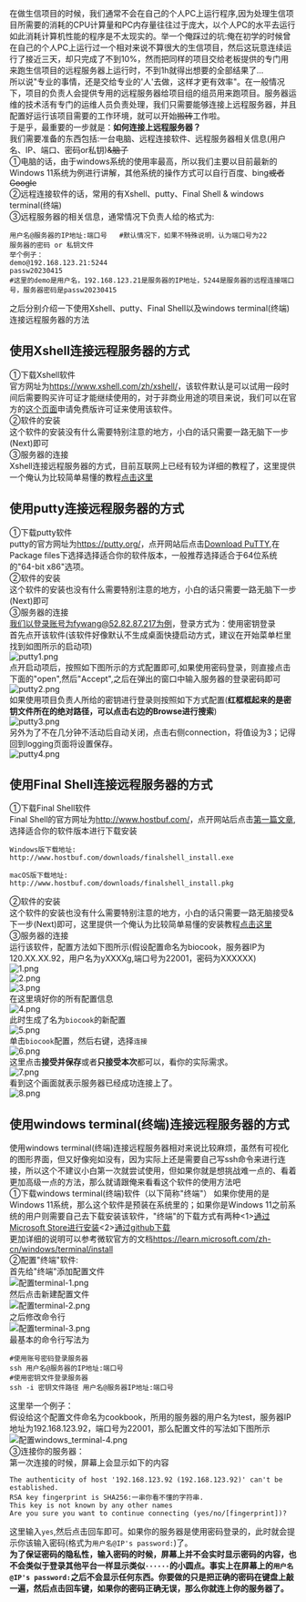 在做生信项目的时候，我们通常不会在自己的个人PC上运行程序,因为处理生信项目所需要的消耗的CPU计算量和PC内存量往往过于庞大，以个人PC的水平去运行如此消耗计算机性能的程序是不太现实的。举一个俺踩过的坑:俺在初学的时候曾在自己的个人PC上运行过一个相对来说不算很大的生信项目，然后这玩意连续运行了接近三天，却只完成了不到10%，然而把同样的项目交给老板提供的专门用来跑生信项目的远程服务器上运行时，不到1h就得出想要的全部结果了...<br>
所以说"专业的事情，还是交给专业的'人'去做，这样才更有效率"。在一般情况下，项目的负责人会提供专用的远程服务器给项目组的组员用来跑项目。服务器运维的技术活有专门的运维人员负责处理，我们只需要能够连接上远程服务器，并且配置好运行该项目需要的工作环境，就可以开始~~搬砖~~工作啦。<br>
于是乎，最重要的一步就是：<b>如何连接上远程服务器？</b><br>
我们需要准备的东西包括:一台电脑、远程连接软件、远程服务器相关信息(用户名、IP、端口、密码or私钥)~~&脑子~~<br>
①电脑的话，由于windows系统的使用率最高，所以我们主要以目前最新的Windows 11系统为例进行讲解，其他系统的操作方式可以自行百度、bing~~或者Google~~<br>
②远程连接软件的话，常用的有Xshell、putty、Final Shell & windows terminal(终端)<br>
③远程服务器的相关信息，通常情况下负责人给的格式为:<br>
```
用户名@服务器的IP地址:端口号   #默认情况下，如果不特殊说明，认为端口号为22
服务器的密码 or 私钥文件
举个例子：
demo@192.168.123.21:5244   
passw20230415
#这里的demo是用户名，192.168.123.21是服务器的IP地址，5244是服务器的远程连接端口号，服务器密码是passw20230415
```
之后分别介绍一下使用Xshell、putty、Final Shell以及windows terminal(终端)连接远程服务器的方法<br>  

**使用Xshell连接远程服务器的方式**
--------------------------------------------
①下载Xshell软件<br>
官方网址为<https://www.xshell.com/zh/xshell/>，该软件默认是可以试用一段时间后需要购买许可证才能继续使用的，对于非商业用途的项目来说，我们可以在官方的[这个页面](https://www.xshell.com/zh/free-for-home-school/)申请免费版许可证来使用该软件。<br>
②软件的安装<br>
这个软件的安装没有什么需要特别注意的地方，小白的话只需要一路无脑下一步(Next)即可<br>
③服务器的连接<br>
Xshell连接远程服务器的方式，目前互联网上已经有较为详细的教程了，这里提供一个俺认为比较简单易懂的教程[点击这里](https://www.jianshu.com/p/ed0f00c95c89)    

**使用putty连接远程服务器的方式**
--------------------------------------------
①下载putty软件<br>
putty的官方网址为<https://putty.org/>，点开网站后点击[Download PuTTY](https://www.chiark.greenend.org.uk/~sgtatham/putty/latest.html),在Package files下选择选择适合你的软件版本，一般推荐选择适合于64位系统的"64-bit x86"选项。<br>
②软件的安装<br>
这个软件的安装也没有什么需要特别注意的地方，小白的话只需要一路无脑下一步(Next)即可<br>
③服务器的连接<br>
我们以登录账号为fywang@52.82.87.217为例，登录方式为：使用密钥登录<br>
首先点开该软件(该软件好像默认不生成桌面快捷启动方式，建议在开始菜单栏里找到如图所示的启动项)<br>
![putty1.png](https://s2.loli.net/2023/05/02/Vi6auled9D2gRvh.png)<br>
点开启动项后，按照如下图所示的方式配置即可,如果使用密码登录，则直接点击下面的"open",然后"Accept",之后在弹出的窗口中输入服务器的登录密码即可<br>
![putty2.png](https://s2.loli.net/2023/05/02/krD4WimKhVzBlTI.png)<br>
如果使用项目负责人所给的密钥进行登录则按照如下方式配置(**红框框起来的是密钥文件所在的绝对路径，可以点击右边的Browse进行搜索**)<br>
![putty3.png](https://s2.loli.net/2023/05/02/zMa9ZHhX412vOCY.png)<br>
另外为了不在几分钟不活动后自动关闭，点击右侧connection，将值设为3；记得回到logging页面将设置保存。<br>
![putty4.png](https://s2.loli.net/2023/05/02/kvxTbwzf6RlW4JO.png)<br>

**使用Final Shell连接远程服务器的方式**
--------------------------------------------
①下载Final Shell软件<br>
Final Shell的官方网址为<http://www.hostbuf.com/>，点开网站后点击[第一篇文章](http://www.hostbuf.com/t/988.html),选择适合你的软件版本进行下载安装<br>
```
Windows版下载地址:
http://www.hostbuf.com/downloads/finalshell_install.exe

macOS版下载地址:
http://www.hostbuf.com/downloads/finalshell_install.pkg
```
②软件的安装<br>
这个软件的安装也没有什么需要特别注意的地方，小白的话只需要一路无脑接受&下一步(Next)即可，这里提供一个俺认为比较简单易懂的安装教程[点击这里](https://www.cnblogs.com/xuexianqi/p/13398112.html)<br>
③服务器的连接<br>
运行该软件，配置方法如下图所示(假设配置命名为biocook，服务器IP为120.XX.XX.92，用户名为yXXXXg,端口号为22001，密码为XXXXXX)<br>
![1.png](https://s2.loli.net/2023/05/03/q1ZNCkAB3MdwoUV.png)<br>
![2.png](https://s2.loli.net/2023/05/03/muNEPp2AU3GnaVO.png)<br>
![3.png](https://s2.loli.net/2023/05/03/6eSWUKxOchFgD9X.png)<br>
在这里填好你的所有配置信息<br>
![4.png](https://s2.loli.net/2023/05/03/qDg2knoCmda9r8A.png)<br>
此时生成了名为`biocook`的新配置<br>
![5.png](https://s2.loli.net/2023/05/03/4rERHJ3xQlhB8wZ.png)<br>
单击`biocook`配置，然后右键，选择`连接`<br>
![6.png](https://s2.loli.net/2023/05/03/oAqT6bV1c3w5xy2.png)<br>
这里点击**接受并保存**或者**只接受本次**都可以，看你的实际需求。<br>
![7.png](https://s2.loli.net/2023/05/03/6pvCBSbfsymd4ER.png)<br>
看到这个画面就表示服务器已经成功连接上了。<br>
![8.png](https://s2.loli.net/2023/05/03/G4UqMj1PZKY6TAQ.png)<br>
   
**使用windows terminal(终端)连接远程服务器的方式**
--------------------------------------------
使用windows terminal(终端)连接远程服务器相对来说比较麻烦，虽然有可视化的图形界面，但又好像宛如没有，因为实际上还是需要自己写ssh命令来进行连接，所以这个不建议小白第一次就尝试使用，但如果你就是想挑战难一点的、看着更加高级一点的方法，那么就请跟俺来看看这个软件的使用方法吧<br>
①下载windows terminal(终端)软件（以下简称"终端"）
如果你使用的是Windows 11系统，那么这个软件是预装在系统里的；如果你是Windows 11之前系统的用户则需要自己去下载安装该软件，"终端"的下载方式有两种<1>[通过Microsoft Store进行安装](https://apps.microsoft.com/store/detail/windows-terminal/9N0DX20HK701?hl=en-us&gl=us)<2>[通过github下载](https://github.com/microsoft/terminal/releases)  <br>
更加详细的说明可以参考微软官方的文档<https://learn.microsoft.com/zh-cn/windows/terminal/install><br>
②配置"终端"软件:<br>
首先给"终端"添加配置文件<br>
![配置terminal-1.png](https://s2.loli.net/2023/04/16/YIQnCWteiqbJcoX.png)<br>
然后点击新建配置文件<br>
![配置terminal-2.png](https://s2.loli.net/2023/04/17/6AJVWleBw28iszm.png)<br>
之后修改命令行<br>
![配置terminal-3.png](https://s2.loli.net/2023/04/17/zpEnZ2W4bFhyVdL.png)<br>
最基本的命令行写法为<br>
```
#使用账号密码登录服务器
ssh 用户名@服务器的IP地址:端口号 
#使用密钥文件登录服务器
ssh -i 密钥文件路径 用户名@服务器IP地址:端口号
```
这里举一个例子：<br>
假设给这个配置文件命名为cookbook，所用的服务器的用户名为test，服务器IP地址为192.168.123.92，端口号为22001，那么配置文件的写法如下图所示<br>
![配置windows_terminal-4.png](https://s2.loli.net/2023/04/27/FCk5sZVyrwBDlNM.png)<br>
③连接你的服务器：<br>
第一次连接的时候，屏幕上会显示如下的内容<br>
```
The authenticity of host '192.168.123.92 (192.168.123.92)' can't be established.
RSA key fingerprint is SHA256:一串你看不懂的字符串.
This key is not known by any other names
Are you sure you want to continue connecting (yes/no/[fingerprint])?
```
这里输入`yes`,然后点击回车即可。如果你的服务器是使用密码登录的，此时就会提示你该输入密码(格式为`用户名@IP's password:`)了。<br>
**为了保证密码的隐私性，输入密码的时候，屏幕上并不会实时显示密码的内容，也不会类似于登录其他平台一样显示类似`······`的小圆点。事实上在屏幕上的`用户名@IP's password:`之后不会显示任何东西。你要做的只是把正确的密码在键盘上敲一遍，然后点击回车键，如果你的密码正确无误，那么你就连上你的服务器了。**
